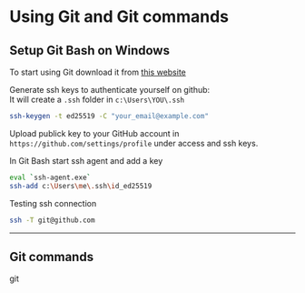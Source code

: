 # Using Git and Git commands

## Setup Git Bash on Windows

To start using Git download it from [this website](https://git-scm.com/downloads/win)

Generate ssh keys to authenticate yourself on github:  
It will create a `.ssh` folder in `c:\Users\YOU\.ssh`

```sh
ssh-keygen -t ed25519 -C "your_email@example.com"
```

Upload publick key to your GitHub account in `https://github.com/settings/profile` under access and ssh keys.

In Git Bash start ssh agent and add a key

```sh
eval `ssh-agent.exe`
ssh-add c:\Users\me\.ssh\id_ed25519
```

Testing ssh connection

```sh
ssh -T git@github.com
```

---------

## Git commands

git
